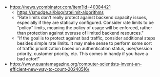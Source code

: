 - https://news.ycombinator.com/item?id=40384421
	- https://smudge.ai/blog/ratelimit-algorithms
	- "Rate limits don't really protect against backend capacity issues, especially if they are statically configured. Consider rate limits to be "policy" limits, meaning the policy of usage will be enforced, rather than protection against overuse of limited backend resources." 
	- "If the goal is to protect against bad traffic, consider additional steps besides simple rate limits. It may make sense to perform some sort of traffic prioritization based on authentication status, user/session priority, customer priority, etc. This comes in handy if you have a bad actor!"
- https://www.quantamagazine.org/computer-scientists-invent-an-efficient-new-way-to-count-20240516/